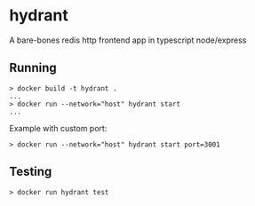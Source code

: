 # hydrant

A bare-bones redis http frontend app in typescript node/express

## Running

```
> docker build -t hydrant .
...
> docker run --network="host" hydrant start
...
```
Example with custom port:
```
> docker run --network="host" hydrant start port=3001
```

## Testing
```
> docker run hydrant test
```
